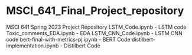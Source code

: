 # MSCI_641_Final_Project_repository
MSCI 641 Spring 2023 Project Repository
LSTM_Code.ipynb                - LSTM code
Toxic_comments_EDA.ipynb       - EDA
LSTM_CNN_Code.ipynb            - LSTM CNN code
bert-final-with-metrics-pj.ipynb - BERT Code
distilbert-implementation.ipynb  - Distilbert Code
